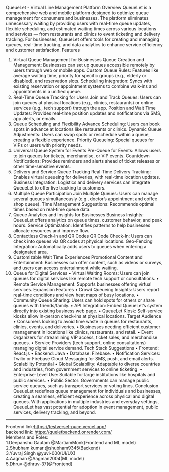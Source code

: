 QueueLet - Virtual Line Management Platform
Overview
QueueLet is a comprehensive web and mobile platform designed to optimize queue management for consumers and businesses. The platform eliminates unnecessary waiting by providing users with real-time queue updates, flexible scheduling, and estimated waiting times across various locations and services — from restaurants and clinics to event ticketing and delivery tracking. For businesses, QueueLet offers tools for creating and managing queues, real-time tracking, and data analytics to enhance service efficiency and customer satisfaction.
Features
1. Virtual Queue Management for Businesses
Queue Creation and Management: Businesses can set up queues accessible remotely by users through web or mobile apps.
Custom Queue Rules: Features like average waiting time, priority for specific groups (e.g., elderly or disabled), and reservation slots.
Scheduling Integration: Syncs with existing reservation or appointment systems to combine walk-ins and appointments in a unified queue.
2. Real-Time Queue Tracking for Users
Join and Track Queues: Users can join queues at physical locations (e.g., clinics, restaurants) or online services (e.g., tech support) through the app.
Position and Wait Time Updates: Provides real-time position updates and notifications via SMS, app alerts, or emails.
3. Queue Scheduling and Flexibility
Advance Scheduling: Users can book spots in advance at locations like restaurants or clinics.
Dynamic Queue Adjustments: Users can swap spots or reschedule within a queue, creating a flexible experience.
Priority Queueing: Special queues for VIPs or users with priority needs.
4. Universal Queue System for Events
Pre-Queue for Events: Allows users to join queues for tickets, merchandise, or VIP events.
Countdown Notifications: Provides reminders and alerts ahead of ticket releases or other time-sensitive events.
5. Delivery and Service Queue Tracking
Real-Time Delivery Tracking: Enables virtual queueing for deliveries, with real-time location updates.
Business Integration: Logistics and delivery services can integrate QueueLet to offer live tracking to customers.
6. Multiple Queue Participation
Join Multiple Queues: Users can manage several queues simultaneously (e.g., doctor’s appointment and coffee shop queue).
Time Management Suggestions: Recommends optimal times based on real-time queue data.
7. Queue Analytics and Insights for Businesses
Business Insights: QueueLet offers analytics on queue times, customer behavior, and peak hours.
Service Optimization: Identifies patterns to help businesses allocate resources and improve flow.
8. Contactless Check-In and QR Codes
QR Code Check-In: Users can check into queues via QR codes at physical locations.
Geo-Fencing Integration: Automatically adds users to queues when entering a designated area.
9. Customizable Wait Time Experiences
Promotional Content and Entertainment: Businesses can offer content, such as videos or surveys, and users can access entertainment while waiting.
10. Queue for Digital Services
•	Virtual Waiting Rooms: Users can join queues for digital services like remote tech support or consultations.
•	Remote Service Management: Supports businesses offering virtual services.
Expansion Features
•	Crowd Queueing Insights: Users report real-time conditions and view heat maps of busy locations.
•	Community Queue Sharing: Users can hold spots for others or share queues with friends/family.
•	API Integration: Embed QueueLet’s system directly into existing business web page.
•	QueueLet Kiosk: Self-service kiosks allow in-person check-ins at physical locations.
Target Audience
•	Consumers looking to avoid time waste in queues for restaurants, clinics, events, and deliveries.
•	Businesses needing efficient customer management in locations like clinics, restaurants, and retail.
•	Event Organizers for streamlining VIP access, ticket sales, and merchandise queues.
•	Service Providers (tech support, online consultations) managing digital service demand.
Tech Stack Suggestions
•	Frontend: React.js
•	Backend: Java
•	Database: Firebase.
•	Notification Services: Twilio or Firebase Cloud Messaging for SMS, push, and email alerts.
Scalability Potential
•	Global Scalability: Adaptable to diverse countries and industries, from government services to online ticketing.
•	Enterprise-Level Use: Suitable for large institutions like hospitals and public services.
•	Public Sector: Governments can manage public service queues, such as transport services or voting lines.
Conclusion
QueueLet redefines queue management for individuals and businesses, creating a seamless, efficient experience across physical and digital queues. With applications in multiple industries and everyday settings, QueueLet has vast potential for adoption in event management, public services, delivery tracking, and beyond.
-----------------------------------------------------------------------------------------------------------------------------------------------------------------------------------------------------
Frontend link:https://testversel-puce.vercel.app/
<br>
backend link: https://queletbackend.onrender.com/
<br>
Members and Roles:
<br>
1.Deepanshu Gautam @MartiamMonk(Frontend and ML model)
<br>
2.Shubham kumar @shubham9345(Backend)
<br>
3.Yuvraj Singh @yuvi-000(UI/UX)
<br>
4.Aagman @Aagman2004(ML model)
<br>
5.Dhruv @dhruv-37(@Frontend)


